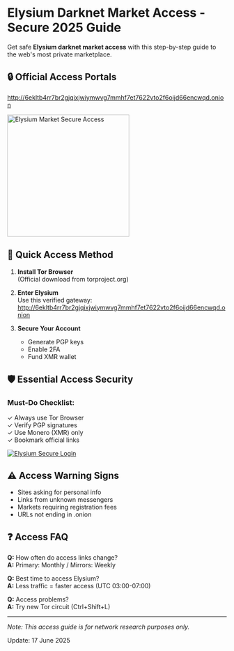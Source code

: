 # Elysium Darknet Market Access - Secure 2025 Guide

Get safe **Elysium darknet market access** with this step-by-step guide to the web's most private marketplace.

## 🔒 Official Access Portals

http://6ekltb4rr7br2gjqixjwiymwvg7mmhf7et7622vto2f6oijd66encwqd.onion

[<img src="/sources/access-now.png" width="280" alt="Elysium Market Secure Access">](http://6ekltb4rr7br2gjqixjwiymwvg7mmhf7et7622vto2f6oijd66encwqd.onion)

## 🚀 Quick Access Method

1. **Install Tor Browser**  
   (Official download from torproject.org)

2. **Enter Elysium**  
   Use this verified gateway:  
   http://6ekltb4rr7br2gjqixjwiymwvg7mmhf7et7622vto2f6oijd66encwqd.onion

3. **Secure Your Account**  
   - Generate PGP keys  
   - Enable 2FA  
   - Fund XMR wallet

## 🛡️ Essential Access Security

### Must-Do Checklist:
✓ Always use Tor Browser  
✓ Verify PGP signatures  
✓ Use Monero (XMR) only  
✓ Bookmark official links

<a href="http://6ekltb4rr7br2gjqixjwiymwvg7mmhf7et7622vto2f6oijd66encwqd.onion"><img src="/sources/secure-login.png" alt="Elysium Secure Login" style="max-width: 100%;"></a>

## ⚠️ Access Warning Signs

- Sites asking for personal info  
- Links from unknown messengers  
- Markets requiring registration fees  
- URLs not ending in .onion

## ❓ Access FAQ

**Q:** How often do access links change?  
**A:** Primary: Monthly / Mirrors: Weekly

**Q:** Best time to access Elysium?  
**A:** Less traffic = faster access (UTC 03:00-07:00)

**Q:** Access problems?  
**A:** Try new Tor circuit (Ctrl+Shift+L)

---

*Note: This access guide is for network research purposes only.*







Update:  17 June 2025